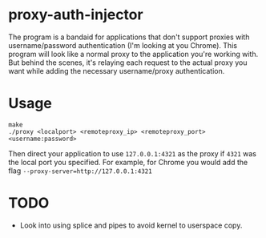 # proxy-auth-injector

The program is a bandaid for applications that don't support proxies with username/password authentication (I'm looking at you Chrome). This program will look like a normal proxy to the application you're working with. But behind the scenes, it's relaying each request to the actual proxy you want while adding the necessary username/proxy authentication.

# Usage

```
make
./proxy <localport> <remoteproxy_ip> <remoteproxy_port> <username:password>
```

Then direct your application to use ```127.0.0.1:4321``` as the proxy if ```4321``` was the local port you specified. For example, for Chrome you would add the flag ```--proxy-server=http://127.0.0.1:4321```

# TODO

- Look into using splice and pipes to avoid kernel to userspace copy.
